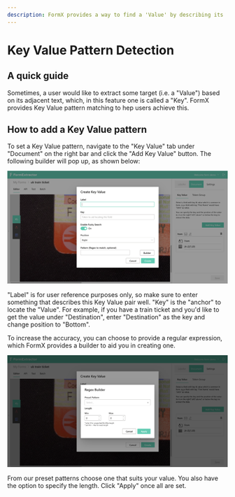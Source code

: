 ```yaml
---
description: FormX provides a way to find a 'Value' by describing its 'Key' appearance.
---
```


# Key Value Pattern Detection

## A quick guide

Sometimes, a user would like to extract some target \(i.e. a "Value"\) based on its adjacent text, which, in this feature one is called a "Key". FormX provides Key Value pattern matching to hep users achieve this. 

## How to add a Key Value pattern

To set a Key Value pattern, navigate to the "Key Value" tab under "Document" on the right bar and click the "Add Key Value" button. The following builder will pop up, as shown below:

![](../.gitbook/assets/screenshot-2020-09-15-at-7.55.24-pm.png)

"Label" is for user reference purposes only, so make sure to enter something that describes this Key Value pair well. "Key" is the "anchor" to locate the "Value". For example, if you have a train ticket and you'd like to get the value under "Destination", enter "Destination" as the key and change position to "Bottom". 

To increase the accuracy, you can choose to provide a regular expression, which FormX provides a builder to aid you in creating one.

![](../.gitbook/assets/screenshot-2020-09-15-at-8.02.40-pm.png)

From our preset patterns choose one that suits your value. You also have the option to specify the length. Click "Apply" once all are set.

